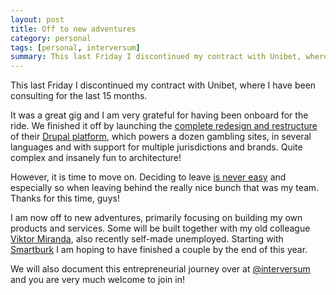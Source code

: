 ```yaml
---
layout: post
title: Off to new adventures
category: personal
tags: [personal, interversum]
summary: This last Friday I discontinued my contract with Unibet, where I have been consulting for the last 15 months.
---
```

This last Friday I discontinued my contract with Unibet, where I have been consulting for the last 15 months.

It was a great gig and I am very grateful for having been onboard for the ride. We finished it off by launching the [complete redesign and restructure](https://www.maria.com/) of their [Drupal platform](/drupal), which powers a dozen gambling sites, in several languages and with support for multiple jurisdictions and brands. Quite complex and insanely fun to architecture!

However, it is time to move on. Deciding to leave [is never easy](/personal/so-long-and-thanks-for-all-the-fish) and especially so when leaving behind the really nice bunch that was my team. Thanks for this time, guys!

I am now off to new adventures, primarily focusing on building my own products and services. Some will be built together with my old colleague [Viktor Miranda](http://www.viktormiranda.com/), also recently self-made unemployed. Starting with [Smartburk](http://www.smartburk.se/) I am hoping to have finished a couple by the end of this year.

We will also document this entrepreneurial journey over at [@interversum](https://twitter.com/interversum) and you are very much welcome to join in!
